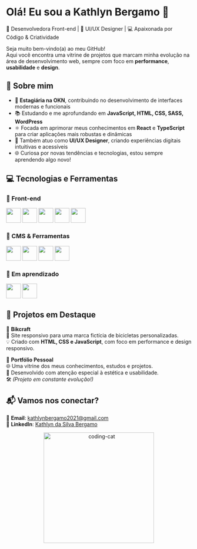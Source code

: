 # Olá! Eu sou a Kathlyn Bergamo 👋  
🚀 Desenvolvedora Front-end | 🎨 UI/UX Designer | 💻 Apaixonada por Código & Criatividade

Seja muito bem-vindo(a) ao meu GitHub!  
Aqui você encontra uma vitrine de projetos que marcam minha evolução na área de desenvolvimento web, sempre com foco em **performance**, **usabilidade** e **design**.


## 🌟 Sobre mim
- 💼 **Estagiária na OKN**, contribuindo no desenvolvimento de interfaces modernas e funcionais  
- 📚 Estudando e me aprofundando em **JavaScript, HTML, CSS, SASS, WordPress**  
- ⚛️ Focada em aprimorar meus conhecimentos em **React** e **TypeScript** para criar aplicações mais robustas e dinâmicas  
- 🎨 Também atuo como **UI/UX Designer**, criando experiências digitais intuitivas e acessíveis  
- 🌐 Curiosa por novas tendências e tecnologias, estou sempre aprendendo algo novo!


## 💻 Tecnologias e Ferramentas

### 🧩 Front-end  
<p>
  <img src="https://cdn.jsdelivr.net/gh/devicons/devicon/icons/html5/html5-original.svg" width="40px"/>
  <img src="https://cdn.jsdelivr.net/gh/devicons/devicon/icons/css3/css3-original.svg" width="40px"/>
  <img src="https://cdn.jsdelivr.net/gh/devicons/devicon/icons/javascript/javascript-original.svg" width="40px"/>
  <img src="https://cdn.jsdelivr.net/gh/devicons/devicon/icons/sass/sass-original.svg" width="40px"/>
  <img src="https://cdn.jsdelivr.net/gh/devicons/devicon/icons/bootstrap/bootstrap-original.svg" width="40px"/>
</p>

### 🔧 CMS & Ferramentas  
<p>
  <img src="https://cdn.jsdelivr.net/gh/devicons/devicon/icons/wordpress/wordpress-plain.svg" width="40px"/>
  <img src="https://cdn.jsdelivr.net/gh/devicons/devicon/icons/figma/figma-original.svg" width="40px"/>
  <img src="https://cdn.jsdelivr.net/gh/devicons/devicon/icons/git/git-original.svg" width="40px"/>
  <img src="https://cdn.jsdelivr.net/gh/devicons/devicon/icons/github/github-original.svg" width="40px"/>
</p>

### 📘 Em aprendizado  
<p>
  <img src="https://cdn.jsdelivr.net/gh/devicons/devicon/icons/react/react-original.svg" width="40px"/>
  <img src="https://cdn.jsdelivr.net/gh/devicons/devicon/icons/typescript/typescript-original.svg" width="40px"/>
</p>


## 🌟 Projetos em Destaque

🔹 **Bikcraft**  
📱 Site responsivo para uma marca fictícia de bicicletas personalizadas.  
💡 Criado com **HTML, CSS e JavaScript**, com foco em performance e design responsivo.

🔹 **Portfólio Pessoal**  
🌐 Uma vitrine dos meus conhecimentos, estudos e projetos.  
🎯 Desenvolvido com atenção especial à estética e usabilidade.  
🛠️ *(Projeto em constante evolução!)*


## 📬 Vamos nos conectar?

📧 **Email**: [kathlynbergamo2021@gmail.com](mailto:kathlynbergamo2021@gmail.com)  
💼 **LinkedIn**: [Kathlyn da Silva Bergamo](https://www.linkedin.com/in/kathlyn-da-silva-bergamo)


<p align="center">
  <img src="https://media.giphy.com/media/JIX9t2j0ZTN9S/giphy.gif" width="300" alt="coding-cat" />
</p>
